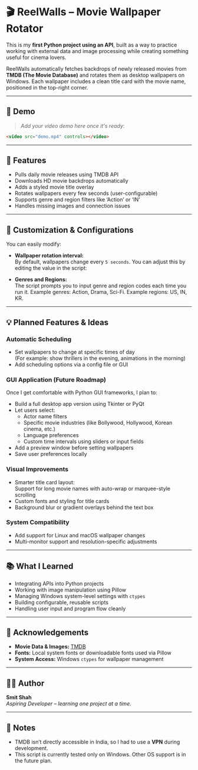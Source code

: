 # 🎬 ReelWalls – Movie Wallpaper Rotator

This is my **first Python project using an API**, built as a way to practice working with external data and image processing while creating something useful for cinema lovers.

ReelWalls automatically fetches backdrops of newly released movies from **TMDB (The Movie Database)** and rotates them as desktop wallpapers on Windows. Each wallpaper includes a clean title card with the movie name, positioned in the top-right corner.

---

## 🎥 Demo

> *Add your video demo here once it's ready:*

```html
<video src="demo.mp4" controls></video>
```

---

## 🚀 Features

- Pulls daily movie releases using TMDB API
- Downloads HD movie backdrops automatically
- Adds a styled movie title overlay
- Rotates wallpapers every few seconds (user-configurable)
- Supports genre and region filters like ‘Action’ or ‘IN’
- Handles missing images and connection issues

---

## 🎨 Customization & Configurations

You can easily modify:

- **Wallpaper rotation interval:**\
  By default, wallpapers change every `5 seconds`. You can adjust this by editing the value in the script:

- **Genres and Regions:**\
  The script prompts you to input genre and region codes each time you run it. Example genres: Action, Drama, Sci-Fi. Example regions: US, IN, KR.

---

## 💡 Planned Features & Ideas

### Automatic Scheduling

- Set wallpapers to change at specific times of day\
  (For example: show thrillers in the evening, animations in the morning)
- Add scheduling options via a config file or GUI

### GUI Application (Future Roadmap)

Once I get comfortable with Python GUI frameworks, I plan to:

- Build a full desktop app version using Tkinter or PyQt
- Let users select:
  - Actor name filters
  - Specific movie industries (like Bollywood, Hollywood, Korean cinema, etc.)
  - Language preferences
  - Custom time intervals using sliders or input fields
- Add a preview window before setting wallpapers
- Save user preferences locally

### Visual Improvements

- Smarter title card layout:\
  Support for long movie names with auto-wrap or marquee-style scrolling
- Custom fonts and styling for title cards
- Background blur or gradient overlays behind the text box

### System Compatibility

- Add support for Linux and macOS wallpaper changes
- Multi-monitor support and resolution-specific adjustments

---

## 📚 What I Learned

- Integrating APIs into Python projects
- Working with image manipulation using Pillow
- Managing Windows system-level settings with `ctypes`
- Building configurable, reusable scripts
- Handling user input and program flow cleanly

---

## 🙌 Acknowledgements

- **Movie Data & Images:** [TMDB](https://www.themoviedb.org/)
- **Fonts:** Local system fonts or downloadable fonts used via Pillow
- **System Access:** Windows `ctypes` for wallpaper management

---

## 🧑‍💻 Author

**Smit Shah**\
*Aspiring Developer – learning one project at a time.*

---

## 🔖 Notes

- TMDB isn’t directly accessible in India, so I had to use a **VPN** during development.
- This script is currently tested only on Windows. Other OS support is in the future plan.

